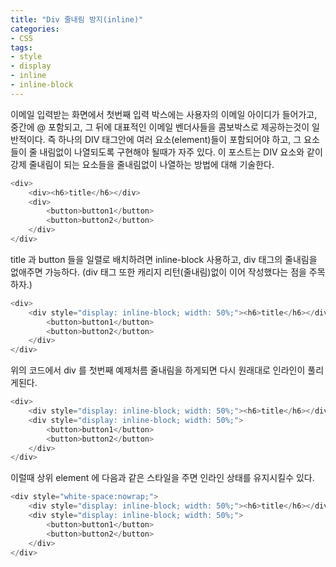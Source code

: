 ```yaml
---
title: "Div 줄내림 방지(inline)"
categories:
- CSS
tags:
- style
- display
- inline
- inline-block
---
```


이메일 입력받는 화면에서 첫번째 입력 박스에는 사용자의 이메일 아이디가 들어가고, 중간에 @ 포함되고, 그 뒤에 대표적인 이메일 벤더사들을 콤보박스로 제공하는것이 일반적이다. 즉 하나의 DIV 태그안에 여러 요소(element)들이 포함되어야 하고, 그 요소들이 줄 내림없이 나열되도록 구현해야 될때가 자주 있다. 이 포스트는 DIV 요소와 같이 강제 줄내림이 되는 요소들을 줄내림없이 나열하는 방법에 대해 기술한다.

```php
<div>
    <div><h6>title</h6></div>
    <div>
        <button>button1</button>
        <button>button2</button>
    </div>
</div>
```

title 과 button 들을 일렬로 배치하려면 inline-block 사용하고, div 태그의 줄내림을 없애주면 가능하다. (div 태그 또한 캐리지 리턴(줄내림)없이 이어 작성했다는 점을 주목하자.)

```php
<div>
    <div style="display: inline-block; width: 50%;"><h6>title</h6></div><div style="display: inline-block; width: 50%;">
        <button>button1</button>
        <button>button2</button>
    </div>
</div>
```

위의 코드에서 div 를 첫번째 예제처름 줄내림을 하게되면 다시 원래대로 인라인이 풀리게된다. 

```php
<div>
    <div style="display: inline-block; width: 50%;"><h6>title</h6></div>
    <div style="display: inline-block; width: 50%;">
        <button>button1</button>
        <button>button2</button>
    </div>
</div>
```

이럴때 상위 element 에 다음과 같은 스타일을 주면 인라인 상태를 유지시킬수 있다.

```php
<div style="white-space:nowrap;">
    <div style="display: inline-block; width: 50%;"><h6>title</h6></div>
    <div style="display: inline-block; width: 50%;">
        <button>button1</button>
        <button>button2</button>
    </div>
</div>
```